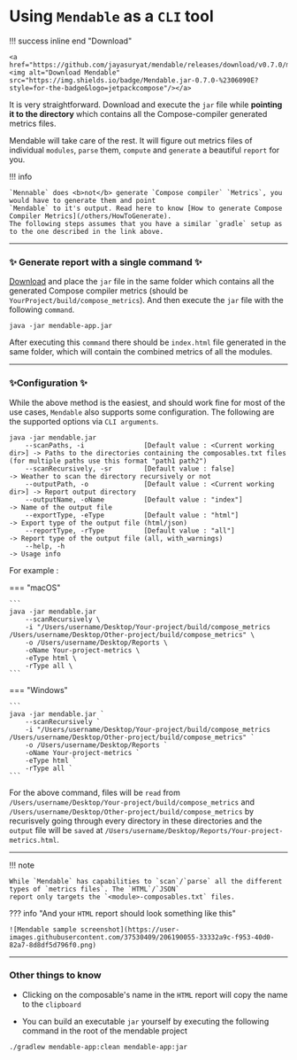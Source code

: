 # Using `Mendable` as a `CLI` tool

!!! success inline end "Download"

    <a href="https://github.com/jayasuryat/mendable/releases/download/v0.7.0/mendable.jar"><img alt="Download Mendable" src="https://img.shields.io/badge/Mendable.jar-0.7.0-%2306090E?style=for-the-badge&logo=jetpackcompose"/></a>

It is very straightforward. Download and execute the `jar` file while **pointing it to the directory** which
contains all the Compose-compiler generated metrics files.

Mendable will take care of the rest. It will figure out metrics files of individual `modules`, `parse` them, `compute`
and `generate` a beautiful `report` for you.

!!! info

    `Mennable` does <b>not</b> generate `Compose compiler` `Metrics`, you would have to generate them and point
    `Mendable` to it's output. Read here to know [How to generate Compose Compiler Metrics](/others/HowToGenerate).
    The following steps assumes that you have a similar `gradle` setup as to the one described in the link above.

---

### ✨ Generate report with a single command ✨

[Download](https://github.com/jayasuryat/mendable/releases/download/v0.7.0/mendable-app.jar) and place the `jar` file in
the
same folder which contains all the generated Compose compiler metrics (should be `YourProject/build/compose_metrics`).
And then execute the `jar` file with the following `command`.

```
java -jar mendable-app.jar
```

After executing this `command` there should be `index.html` file generated in the same folder, which will contain the
combined metrics of all the modules.

---

### ✨Configuration ✨

While the above method is the easiest, and should work fine for most of the use cases, `Mendable` also supports some
configuration. The following are the supported options via `CLI arguments`.

```
java -jar mendable.jar
    --scanPaths, -i               [Default value : <Current working dir>] -> Paths to the directories containing the composables.txt files (for multiple paths use this format "path1 path2")
    --scanRecursively, -sr        [Default value : false]                 -> Weather to scan the directory recursively or not
    --outputPath, -o              [Default value : <Current working dir>] -> Report output directory
    --outputName, -oName          [Default value : "index"]               -> Name of the output file
    --exportType, -eType          [Default value : "html"]                -> Export type of the output file (html/json)
    --reportType, -rType          [Default value : "all"]                 -> Report type of the output file (all, with_warnings)
    --help, -h                                                            -> Usage info
```

For example :

=== "macOS"

    ```
    java -jar mendable.jar
        --scanRecursively \
        -i "/Users/username/Desktop/Your-project/build/compose_metrics /Users/username/Desktop/Other-project/build/compose_metrics" \
        -o /Users/username/Desktop/Reports \
        -oName Your-project-metrics \
        -eType html \
        -rType all \
    ```

=== "Windows"

    ```
    java -jar mendable.jar `
        --scanRecursively `
        -i "/Users/username/Desktop/Your-project/build/compose_metrics /Users/username/Desktop/Other-project/build/compose_metrics" `
        -o /Users/username/Desktop/Reports `
        -oName Your-project-metrics `
        -eType html `
        -rType all `
    ```

For the above command, files will be `read` from `/Users/username/Desktop/Your-project/build/compose_metrics`
and `/Users/username/Desktop/Other-project/build/compose_metrics` by recurisvely going through every directory in these
directories and the `output` file will be `saved` at `/Users/username/Desktop/Reports/Your-project-metrics.html`.

---

!!! note

    While `Mendable` has capabilities to `scan`/`parse` all the different types of `metrics files`. The `HTML`/`JSON`
    report only targets the `<module>-composables.txt` files.

??? info "And your <code>HTML</code> report should look something like this"

    ![Mendable sample screenshot](https://user-images.githubusercontent.com/37530409/206190055-33332a9c-f953-40d0-82a7-8d8df5d796f0.png)

---

### Other things to know

* Clicking on the composable's name in the `HTML` report will copy the name to the `clipboard`

* You can build an executable `jar` yourself by executing the following command in the root of the mendable project

```
./gradlew mendable-app:clean mendable-app:jar
```
